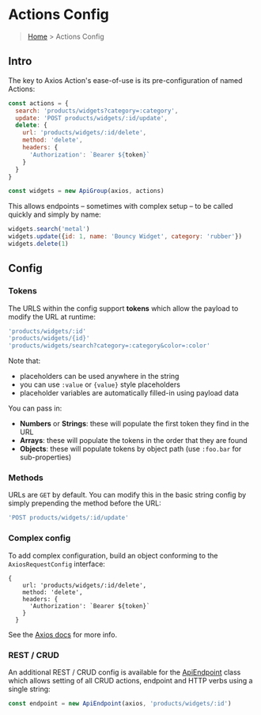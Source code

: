 # Actions Config

> [Home](README.md) &gt; Actions Config

## Intro

The key to Axios Action's ease-of-use is its pre-configuration of named Actions:

```js
const actions = {
  search: 'products/widgets?category=:category',
  update: 'POST products/widgets/:id/update',
  delete: {
    url: 'products/widgets/:id/delete',
    method: 'delete',
    headers: {
      'Authorization': `Bearer ${token}`
    }
  }
}
```
```js
const widgets = new ApiGroup(axios, actions)
```

This allows endpoints – sometimes with complex setup – to be called quickly and simply by name:

```js
widgets.search('metal')
widgets.update({id: 1, name: 'Bouncy Widget', category: 'rubber'})
widgets.delete(1)
```

## Config

### Tokens

The URLS within the config support **tokens** which allow the payload to modify the URL at runtime:

```js
'products/widgets/:id'
'products/widgets/{id}'
'products/widgets/search?category=:category&color=:color'
```

Note that:

- placeholders can be used anywhere in the string
- you can use `:value` or `{value}` style placeholders
- placeholder variables are automatically filled-in using payload data

You can pass in:

- **Numbers** or **Strings**: these will populate the first token they find in the URL
- **Arrays**: these will populate the tokens in the order that they are found
- **Objects**: these will populate tokens by object path (use `:foo.bar` for sub-properties)


### Methods

URLs are `GET` by default. You can modify this in the basic string config by simply prepending the method before the URL:

```js
'POST products/widgets/:id/update'
```

### Complex config

To add complex configuration, build an object conforming to the `AxiosRequestConfig` interface:

```
{
    url: 'products/widgets/:id/delete',
    method: 'delete',
    headers: {
      'Authorization': `Bearer ${token}`
    }
  }
```

See the [Axios docs](https://github.com/axios/axios#request-config) for more info.

### REST / CRUD

An additional REST / CRUD config is available for the [ApiEndpoint](classes/ApiEndpoint.md) class which allows setting of all CRUD actions, endpoint and HTTP verbs using a single string:


```js
const endpoint = new ApiEndpoint(axios, 'products/widgets/:id')
```

